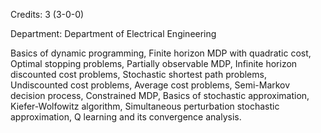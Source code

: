 Credits: 3 (3-0-0)

Department: Department of Electrical Engineering

Basics of dynamic programming, Finite horizon MDP with quadratic cost, Optimal stopping problems, Partially observable MDP, Infinite horizon discounted cost problems, Stochastic shortest path problems, Undiscounted cost problems, Average cost problems, Semi-Markov decision process, Constrained MDP, Basics of stochastic approximation, Kiefer-Wolfowitz algorithm, Simultaneous perturbation stochastic approximation, Q learning and its convergence analysis.